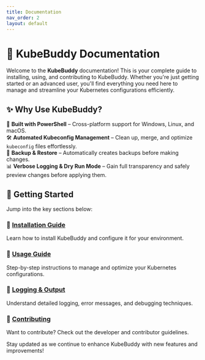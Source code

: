 ```yaml
---
title: Documentation
nav_order: 2
layout: default
---
```


# 📖 KubeBuddy Documentation

Welcome to the **KubeBuddy** documentation! This is your complete guide to installing, using, and contributing to KubeBuddy. Whether you're just getting started or an advanced user, you'll find everything you need here to manage and streamline your Kubernetes configurations efficiently.

## ✨ Why Use KubeBuddy?

🚀 **Built with PowerShell** – Cross-platform support for Windows, Linux, and macOS.  
🛠️ **Automated Kubeconfig Management** – Clean up, merge, and optimize `kubeconfig` files effortlessly.  
📌 **Backup & Restore** – Automatically creates backups before making changes.  
📊 **Verbose Logging & Dry Run Mode** – Gain full transparency and safely preview changes before applying them.

## 📌 Getting Started
Jump into the key sections below:

### 🔹 [Installation Guide](docs/installation)
Learn how to install KubeBuddy and configure it for your environment.

### 🔹 [Usage Guide](docs/usage)
Step-by-step instructions to manage and optimize your Kubernetes configurations.

### 🔹 [Logging & Output](docs/logging-output)
Understand detailed logging, error messages, and debugging techniques.

### 🔹 [Contributing](docs/contributing)
Want to contribute? Check out the developer and contributor guidelines.

Stay updated as we continue to enhance KubeBuddy with new features and improvements!

